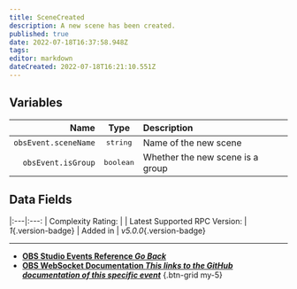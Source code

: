 ```yaml
---
title: SceneCreated
description: A new scene has been created.
published: true
date: 2022-07-18T16:37:58.948Z
tags: 
editor: markdown
dateCreated: 2022-07-18T16:21:10.551Z
---
```


## Variables
Name | Type | Description | 
----:|:----:|:------------|
`obsEvent.sceneName` | <kbd>string</kbd> | Name of the new scene
`obsEvent.isGroup` | <kbd>boolean</kbd> | Whether the new scene is a group

## Data Fields
|:---|:---:
| Complexity Rating: | <span class="mdi mdi-star amber--text"></span><span class="mdi mdi-star amber--text"></span><span class="mdi mdi-star mdi-light mdi-inactive"></span><span class="mdi mdi-star mdi-light mdi-inactive"></span><span class="mdi mdi-star mdi-light mdi-inactive"></span>
| Latest Supported RPC Version: | *1*{.version-badge}
| Added in | *v5.0.0*{.version-badge}

---

- [<i class="mdi mdi-chevron-left"></i>**OBS Studio Events Reference *Go Back***](/en/Broadcasters/OBS/Raw/v5Events)
- [<i class="mdi mdi-github"></i> **OBS WebSocket Documentation *This links to the GitHub documentation of this specific event***](https://github.com/obsproject/obs-websocket/blob/master/docs/generated/protocol.md#scenecreated)
{.btn-grid my-5}